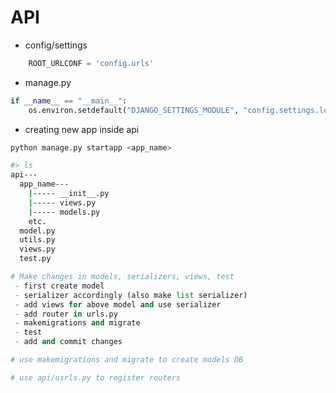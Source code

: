 # API 

  - config/settings
```python
    ROOT_URLCONF = 'config.urls'
```

  - manage.py
```python
if __name__ == "__main__":
    os.environ.setdefault("DJANGO_SETTINGS_MODULE", "config.settings.local")
```

  - creating new app inside api
```bash
python manage.py startapp <app_name>
```

```bash
#> ls
api---
  app_name---
    |----- __init__.py
    |----- views.py
    |----- models.py
    etc.
  model.py
  utils.py
  views.py
  test.py
```
```python
# Make changes in models, serializers, views, test
 - first create model
 - serializer accordingly (also make list serializer)
 - add views for above model and use serializer
 - add router in urls.py
 - makemigrations and migrate
 - test
 - add and commit changes 

# use makemigrations and migrate to create models DB

# use api/usrls.py to register routers

```
